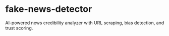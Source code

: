 # fake-news-detector
AI-powered news credibility analyzer with URL scraping, bias detection, and trust scoring.
